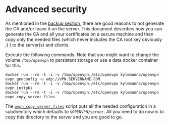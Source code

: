 # Advanced security

As mentioned in the [backup section](/docs/backup.md), there are good reasons to not generate the CA and/or leave it on the server. This document describes how you can generate the CA and all your certificates on a secure machine and then copy only the needed files (which never includes the CA root key obviously ;) ) to the server(s) and clients.

Execute the following commands. Note that you might want to change the volume `/tmp/openvpn` to persistent storage or use a data docker container for this.

    docker run --rm -t -i -v /tmp/openvpn:/etc/openvpn kylemanna/openvpn ovpn_genconfig -u udp://VPN.SERVERNAME.COM
    docker run --rm -t -i -v /tmp/openvpn:/etc/openvpn kylemanna/openvpn ovpn_initpki
    docker run --rm -t -i -v /tmp/openvpn:/etc/openvpn kylemanna/openvpn ovpn_copy_server_files

The [`ovpn_copy_server_files`](/bin/ovpn_copy_server_files) script puts all the needed configuration in a subdirectory which defaults to `$OPENVPN/server`. All you need to do now is to copy this directory to the server and you are good to go.
